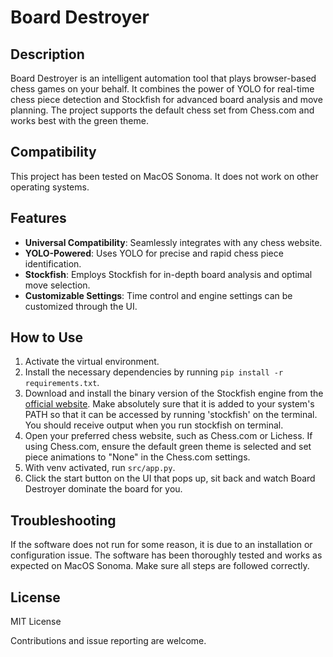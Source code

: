 # Board Destroyer

## Description

Board Destroyer is an intelligent automation tool that plays browser-based chess games on your behalf. It combines the power of YOLO for real-time chess piece detection and Stockfish for advanced board analysis and move planning. The project supports the default chess set from Chess.com and works best with the green theme.

## Compatibility

This project has been tested on MacOS Sonoma. It does not work on other operating systems.

## Features

- **Universal Compatibility**: Seamlessly integrates with any chess website.
- **YOLO-Powered**: Uses YOLO for precise and rapid chess piece identification.
- **Stockfish**: Employs Stockfish for in-depth board analysis and optimal move selection.
- **Customizable Settings**: Time control and engine settings can be customized through the UI.


## How to Use

1. Activate the virtual environment.
2. Install the necessary dependencies by running `pip install -r requirements.txt`.
3. Download and install the binary version of the Stockfish engine from the [official website](https://stockfishchess.org/download/). Make absolutely sure that it is added to your system's PATH so that it can be accessed by running 'stockfish' on the terminal. You should receive output when you run stockfish on terminal.
5. Open your preferred chess website, such as Chess.com or Lichess. If using Chess.com, ensure the default green theme is selected and set piece animations to "None" in the Chess.com settings.
4. With venv activated, run `src/app.py`.
6. Click the start button on the UI that pops up, sit back and watch Board Destroyer dominate the board for you.

## Troubleshooting

If the software does not run for some reason, it is due to an installation or configuration issue. The software has been thoroughly tested and works as expected on MacOS Sonoma. Make sure all steps are followed correctly.

## License

MIT License

Contributions and issue reporting are welcome.
